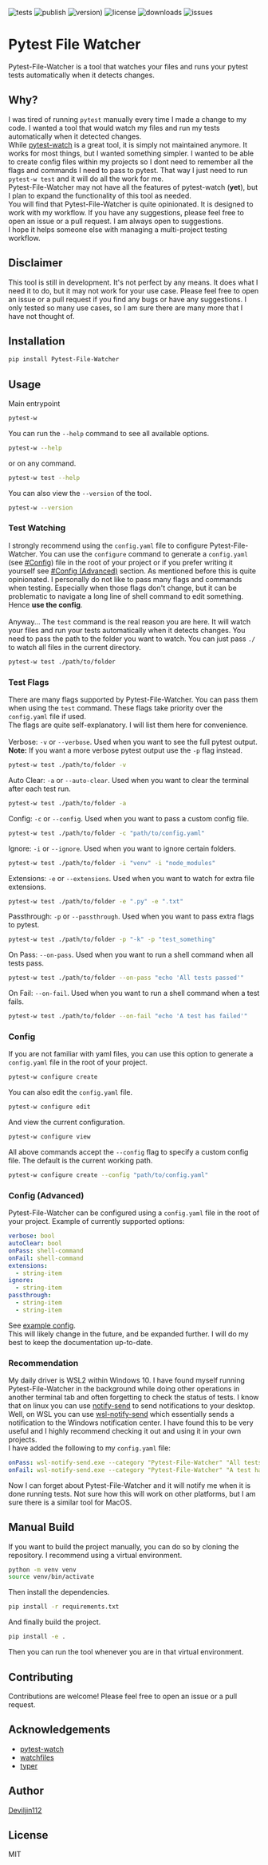 ![tests](https://github.com/deviljin112/Pytest-File-Watcher/actions/workflows/python-app.yml/badge.svg)
![publish](https://github.com/deviljin112/Pytest-File-Watcher/actions/workflows/python-publish.yml/badge.svg)
![version)](https://img.shields.io/github/v/tag/deviljin112/Pytest-File-Watcher?label=Version)
![license](https://img.shields.io/github/license/deviljin112/pytest-file-watcher?color=yellow)
![downloads](https://img.shields.io/github/downloads/deviljin112/Pytest-File-Watcher/total)
![issues](https://img.shields.io/github/issues-raw/deviljin112/pytest-file-watcher)

# Pytest File Watcher

Pytest-File-Watcher is a tool that watches your files and runs your pytest tests automatically when it detects changes.

## Why?

I was tired of running `pytest` manually every time I made a change to my code. I wanted a tool that would watch my files and run my tests automatically when it detected changes.
\
While [pytest-watch](https://github.com/joeyespo/pytest-watch) is a great tool, it is simply not maintained anymore. It works for most things, but I wanted something simpler. I wanted to be able to create config files within my projects so I dont need to remember all the flags and commands I need to pass to pytest. That way I just need to run `pytest-w test` and it will do all the work for me.
\
Pytest-File-Watcher may not have all the features of pytest-watch (**yet**), but I plan to expand the functionality of this tool as needed.
\
You will find that Pytest-File-Watcher is quite opinionated. It is designed to work with my workflow. If you have any suggestions, please feel free to open an issue or a pull request. I am always open to suggestions.
\
I hope it helps someone else with managing a multi-project testing workflow.

## Disclaimer

This tool is still in development. It's not perfect by any means. It does what I need it to do, but it may not work for your use case. Please feel free to open an issue or a pull request if you find any bugs or have any suggestions. I only tested so many use cases, so I am sure there are many more that I have not thought of.

## Installation

```bash
pip install Pytest-File-Watcher
```

## Usage

Main entrypoint

```bash
pytest-w
```

You can run the `--help` command to see all available options.

```bash
pytest-w --help
```

or on any command.

```bash
pytest-w test --help
```

You can also view the `--version` of the tool.

```bash
pytest-w --version
```

### Test Watching

I strongly recommend using the `config.yaml` file to configure Pytest-File-Watcher. You can use the `configure` command to generate a `config.yaml` (see [#Config](#config)) file in the root of your project or if you prefer writing it yourself see [#Config (Advanced)](#config-advanced) section. As mentioned before this is quite opinionated. I personally do not like to pass many flags and commands when testing. Especially when those flags don't change, but it can be problematic to navigate a long line of shell command to edit something. Hence **use the config**.
\
\
Anyway... The `test` command is the real reason you are here. It will watch your files and run your tests automatically when it detects changes. You need to pass the path to the folder you want to watch. You can just pass `./` to watch all files in the current directory.

```bash
pytest-w test ./path/to/folder
```

### Test Flags

There are many flags supported by Pytest-File-Watcher. You can pass them when using the `test` command. These flags take priority over the `config.yaml` file if used.
\
The flags are quite self-explanatory. I will list them here for convenience.
\
\
Verbose: `-v` or `--verbose`. Used when you want to see the full pytest output.
\
**Note:** If you want a more verbose pytest output use the `-p` flag instead.

```bash
pytest-w test ./path/to/folder -v
```

Auto Clear: `-a` or `--auto-clear`. Used when you want to clear the terminal after each test run.

```bash
pytest-w test ./path/to/folder -a
```

Config: `-c` or `--config`. Used when you want to pass a custom config file.

```bash
pytest-w test ./path/to/folder -c "path/to/config.yaml"
```

Ignore: `-i` or `--ignore`. Used when you want to ignore certain folders.

```bash
pytest-w test ./path/to/folder -i "venv" -i "node_modules"
```

Extensions: `-e` or `--extensions`. Used when you want to watch for extra file extensions.

```bash
pytest-w test ./path/to/folder -e ".py" -e ".txt"
```

Passthrough: `-p` or `--passthrough`. Used when you want to pass extra flags to pytest.

```bash
pytest-w test ./path/to/folder -p "-k" -p "test_something"
```

On Pass: `--on-pass`. Used when you want to run a shell command when all tests pass.

```bash
pytest-w test ./path/to/folder --on-pass "echo 'All tests passed'"
```

On Fail: `--on-fail`. Used when you want to run a shell command when a test fails.

```bash
pytest-w test ./path/to/folder --on-fail "echo 'A test has failed'"
```

### Config

If you are not familiar with yaml files, you can use this option to generate a `config.yaml` file in the root of your project.

```bash
pytest-w configure create
```

You can also edit the `config.yaml` file.

```bash
pytest-w configure edit
```

And view the current configuration.

```bash
pytest-w configure view
```

All above commands accept the `--config` flag to specify a custom config file. The default is the current working path.

```bash
pytest-w configure create --config "path/to/config.yaml"
```

### Config (Advanced)

Pytest-File-Watcher can be configured using a `config.yaml` file in the root of your project. Example of currently supported options:

```yaml
verbose: bool
autoClear: bool
onPass: shell-command
onFail: shell-command
extensions:
  - string-item
ignore:
  - string-item
passthrough:
  - string-item
  - string-item
```

See [example config](./example_config.yaml).
\
This will likely change in the future, and be expanded further. I will do my best to keep the documentation up-to-date.

### Recommendation

My daily driver is WSL2 within Windows 10. I have found myself running Pytest-File-Watcher in the background while doing other operations in another terminal tab and often forgetting to check the status of tests. I know that on linux you can use [notify-send](https://vaskovsky.net/notify-send/linux.html) to send notifications to your desktop. Well, on WSL you can use [wsl-notify-send](https://github.com/stuartleeks/wsl-notify-send) which essentially sends a notification to the Windows notification center. I have found this to be very useful and I highly recommend checking it out and using it in your own projects.
\
I have added the following to my `config.yaml` file:

```yaml
onPass: wsl-notify-send.exe --category "Pytest-File-Watcher" "All tests passed"
onFail: wsl-notify-send.exe --category "Pytest-File-Watcher" "A test has failed"
```

Now I can forget about Pytest-File-Watcher and it will notify me when it is done running tests. Not sure how this will work on other platforms, but I am sure there is a similar tool for MacOS.

## Manual Build

If you want to build the project manually, you can do so by cloning the repository. I recommend using a virtual environment.

```bash
python -m venv venv
source venv/bin/activate
```

Then install the dependencies.

```bash
pip install -r requirements.txt
```

And finally build the project.

```bash
pip install -e .
```

Then you can run the tool whenever you are in that virtual environment.

## Contributing

Contributions are welcome! Please feel free to open an issue or a pull request.

## Acknowledgements

- [pytest-watch](https://github.com/joeyespo/pytest-watch)
- [watchfiles](https://github.com/samuelcolvin/watchfiles)
- [typer](https://github.com/tiangolo/typer)

## Author

[Deviljin112](https://github.com/Deviljin112)

## License

MIT

